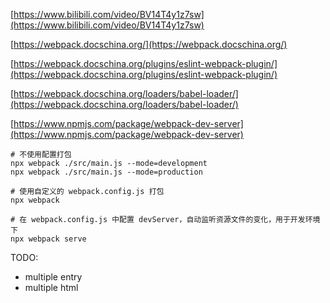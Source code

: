 [https://www.bilibili.com/video/BV14T4y1z7sw](https://www.bilibili.com/video/BV14T4y1z7sw)

[https://webpack.docschina.org/](https://webpack.docschina.org/)

[https://webpack.docschina.org/plugins/eslint-webpack-plugin/](https://webpack.docschina.org/plugins/eslint-webpack-plugin/)

[https://webpack.docschina.org/loaders/babel-loader/](https://webpack.docschina.org/loaders/babel-loader/)

[https://www.npmjs.com/package/webpack-dev-server](https://www.npmjs.com/package/webpack-dev-server)



```shell
# 不使用配置打包
npx webpack ./src/main.js --mode=development
npx webpack ./src/main.js --mode=production

# 使用自定义的 webpack.config.js 打包
npx webpack

# 在 webpack.config.js 中配置 devServer，自动监听资源文件的变化，用于开发环境下
npx webpack serve
```



TODO:

- multiple entry
- multiple html

